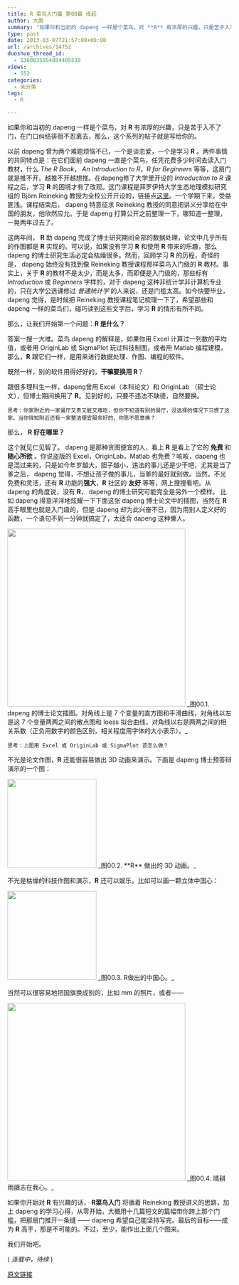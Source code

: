 ```yaml
---
title: R 菜鸟入门篇 第00篇 缘起
author: 大鹏
summary: "如果你和当初的 dapeng 一样是个菜鸟，对 **R** 有浓厚的兴趣，只是苦于入不了门，在门口纠结徘徊不忍离去，那么，这个系列的帖子就是写给你的。"
type: post
date: 2013-03-07T21:57:00+00:00
url: /archives/14752
duoshuo_thread_id:
  - 1360835854884405538
views:
  - 552
categories:
  - 未分类
tags:
  - R

---
```

如果你和当初的 dapeng 一样是个菜鸟，对 **R** 有浓厚的兴趣，只是苦于入不了门，在门口纠结徘徊不忍离去，那么，这个系列的帖子就是写给你的。

以前 dapeng 曾为两个难题烦恼不已，一个是谈恋爱，一个是学习 **R** 。两件事情的共同特点是：在它们面前 dapeng 一直是个菜鸟，任凭花费多少时间去读入门教材，什么 _The R Book_， _An Introduction to R_，_R for Beginners_ 等等，这扇门就是推不开。越推不开越想推。在dapeng修了大学里开设的 _Introduction to R_ 课程之后，学习 **R** 的困境才有了改观。这门课程是拜罗伊特大学生态地理模拟研究组的 Björn Reineking 教授为全校公开开设的，链接点[这里][1]。一个学期下来，受益匪浅。课程结束后， dapeng 特意征求 Reineking 教授的同意把讲义分享给在中国的朋友，他欣然应允。于是 dapeng 打算公开之前整理一下，哪知道一整理，一晃两年过去了。

这两年间， **R** 助 dapeng 完成了博士研究期间全部的数据处理，论文中几乎所有的作图都是 **R** 实现的。可以说，如果没有学习 **R** 和使用 **R** 带来的乐趣，那么 dapeng 的博士研究生活必定会枯燥很多。然而，回顾学习 **R** 的历程，奇怪的是， dapeng 始终没有找到像 Reineking 教授课程那样菜鸟入门级的 **R** 教材。事实上，关于 **R** 的教材不是太少，而是太多，而即便是入门级的，那些标有 _Introduction_ 或 _Beginners_ 字样的，对于 dapeng 这种非统计学非计算机专业的，只在大学公选课修过 _普通统计学_ 的人来说，还是门槛太高。如今快要毕业， dapeng 觉得，是时候把 Reineking 教授课程笔记梳理一下了，希望那些和 dapeng 一样的菜鸟们，碰巧读到这些文字后，学习 **R** 的情形有所不同。

那么，让我们开始第一个问题：**R 是什么？**

答案一搜一大堆。菜鸟 dapeng 的解释是，如果你用 Excel 计算过一列数的平均值，或者用 OriginLab 或 SigmaPlot 玩过科技制图，或者用 Matlab 编程建模，那么，**R** 跟它们一样，是用来进行数据处理、作图、编程的软件。

既然一样，别的软件用得好好的，**干嘛要换用 R**？

跟很多理科生一样，dapeng曾用 Excel（本科论文）和 OriginLab （硕士论文），但博士期间换用了 **R**。见到好的，只要不违法不缺德，自然要换。

    思考：你家附近的一家餐厅又贵又脏又难吃，但你不知道有别的餐厅，没选择的情况下习惯了这家。当你得知附近还有一家整洁便宜服务好的，你愿不愿意换？
    

那么， **R 好在哪里？**

这个就见仁见智了。 dapeng 是那种贪图便宜的人，看上 **R** 是看上了它的 **免费** 和 **随心所欲** 。你说盗版的 Excel，OriginLab，Matlab 也免费？咳咳，dapeng 也是混过来的，只是如今年岁越大，胆子越小，违法的事儿还是少干吧，尤其是当了爹之后， dapeng 觉得，不想让孩子做的事儿，当爹的最好就别做。当然，不光免费和灵活，还有 **R** 功能的**强大**，**R** 社区的 **友好** 等等，网上搜搜看吧。从 dapeng 的角度说，没有 **R**， dapeng 的博士研究可能完全是另外一个模样。 比如 dapeng 得意洋洋地炫耀一下下面这张 dapeng 博士论文中的插图，当然在 **R** 高手眼里也就是入门级的，但是 dapeng 却为此兴奋不已，因为用别人定义好的函数，一个语句不到一分钟就搞定了，太适合 dapeng 这种懒人。

<img src="https://qg5vba.blu.livefilestore.com/y1p917Kntc3QPMXx_6P-a2o3v7uYcEp-0qc-R-Gm_AW4tu1rLc8NS7NhGvNmNz6pV6tibLWW1byCJXrwt36Z9X_o29E8pDs-30L/2013-03-03_R_pair.jpg" width="400" />  
_图00.1. dapeng 的博士论文插图。对角线上是 7 个变量的直方图和平滑曲线，对角线以左是这 7 个变量两两之间的散点图和 loess 拟合曲线，对角线以右是两两之间的相关系数（正负用数字的颜色区别，相关程度用字体的大小表示）。_

    思考：上图用 Excel 或 OriginLab 或 SigmaPlot 该怎么做？
    

不光是论文作图，**R** 还能很容易做出 3D 动画来演示。下面是 dapeng 博士预答辩演示的一个图：

<img src="https://qg5vba.blu.livefilestore.com/y1p5zDsnm8yOLA7CcuLEczOdGVAQ5068VyTnwQW129IV8svjPShrWyy53gf__wbkQfyD0-yD7Nq07erUhHTmfFKUPFV8sZ-fCnR/2013-03-03_R_3d.gif" width="200" />  
_图00.2. **R** 做出的 3D 动画。_

不光是枯燥的科技作图和演示，**R** 还可以娱乐。比如可以画一颗立体中国心：

<img src="https://qg5vba.blu.livefilestore.com/y1pX7tkvqn66EpNR2ua8bMpb9rfOWlJzZNGQNmgejjl5Tjd18NRyhszayI5j0MHMpMxIKTFA-tnupk6DgoXMK3Y3XWHMGDP3sgx/2013-03-03_R_heart.jpg" width="200" />  
_图00.3. R做出的中国心。_

当然可以很容易地把国旗换成别的，比如 mm 的照片，或者——

<img src="https://qg5vba.blu.livefilestore.com/y1pgJN0jEt7Mrk7Pzo4BLhFobahjNI6Rz3orxn7xktaIP8xFubMabfLsGe8HZ97BbrLptwXxL5_qUVn4IFE4QNv7rxc8j1A6ryA/2013-03-03_R_blog.jpg" width="400" />  
_图00.4. 晴耕雨讀志在我心。_

如果你开始对 **R** 有兴趣的话， **R菜鸟入门** 将循着 Reineking 教授讲义的思路，加上 dapeng 的学习心得，从零开始，大概用十几篇短文的篇幅带你跨上那个门槛，把那扇门推开一条缝 —— dapeng 希望自己能坚持写完。最后的目标——成为 **R** 高手，那是不可能的。不过，至少，能作出上面几个图来。

我们开始吧。

( _连载中，待续_ )

 [1]: http://www.biomod.uni-bayreuth.de/biomod/en/lehre/lehre/lehre_detail.php?id_obj=88980

[原文链接](http://dapengde.com/archives/14752)

